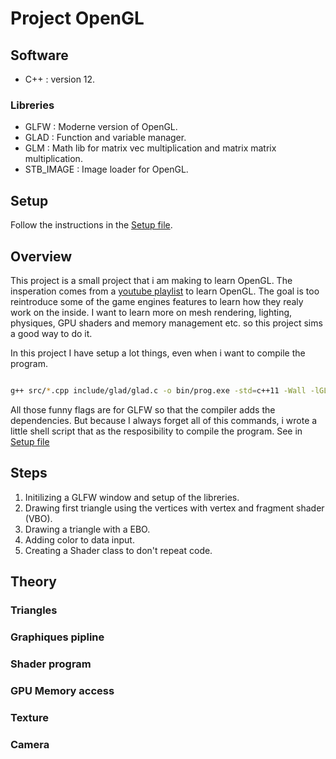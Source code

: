 # Project OpenGL

## Software
* C++ : version 12.

### Libreries
* GLFW : Moderne version of OpenGL.
* GLAD : Function and variable manager.
* GLM : Math lib for matrix vec multiplication and matrix matrix multiplication.
* STB_IMAGE : Image loader for OpenGL.

##  Setup 
Follow the instructions in the <a href="./SETUP.md#prerequiste">Setup file</a>.

## Overview
This project is a small project that i am making to learn OpenGL. The insperation comes from a <a href="https://www.youtube.com/watch?v=_POT8K638VY&list=PLysLvOneEETPlOI_PI4mJnocqIpr2cSHS&pp=iAQB">youtube playlist</a> to learn OpenGL. The goal is too reintroduce some of the game engines features to learn how they realy work on the inside. I want to learn more on mesh rendering, lighting, physiques, GPU shaders and memory management etc. so this project sims a good way to do it.

In this project I have setup a lot things, even when i want to compile the program. 
``` bash

g++ src/*.cpp include/glad/glad.c -o bin/prog.exe -std=c++11 -Wall -lGL -lGLU -lglut -lGLEW -lglfw -lX11 -lXxf86vm -lXrandr -lpthread -lXi -ldl -lXinerama -lXcursor

``` 

All those funny flags are for GLFW so that the compiler adds the dependencies.
But because I always forget all of this commands, i wrote a little shell script that as the resposibility to compile the program.
See in <a href="./SETUP.md#compiling">Setup file</a>

## Steps 
1. Initilizing a GLFW window and setup of the libreries.
1. Drawing first triangle using the vertices with vertex and fragment shader (VBO).
1. Drawing a triangle with a EBO.
1. Adding color to data input.
1. Creating a Shader class to don't repeat code.

## Theory 

### Triangles

### Graphiques pipline

### Shader program

### GPU Memory access

### Texture 

### Camera

